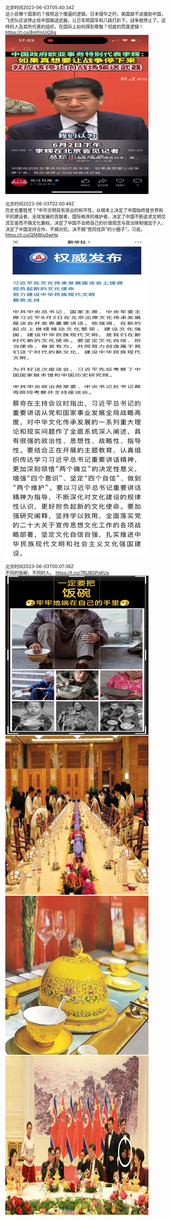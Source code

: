 北京时间2023-06-03T05:40:34Z<br>这小丑哪个国家的？按照这个傻逼的逻辑，日本侵华之时，美国就不该援助中国，飞虎队应该停止给中国输送武器，让日军把国军和八路打趴下，战争就停止了。这样的人及其所代表的组织，在国际上如何得到尊敬？彻底的荒唐逻辑！ https://t.co/8mYniUjOXg<br><img src='/temp/video/2023/t-Month-6/w-Day-03/Jam79922967/1664748867152224256_0.jpg' width='450' height='500'><br><br>北京时间2023-06-03T02:00:46Z<br>历史也要姓党？“中华文明具有突出的和平性，从根本上决定了中国始终是世界和平的建设者、全球发展的贡献者、国际秩序的维护者，决定了中国不断追求文明交流互鉴而不搞文化霸权，决定了中国不会把自己的价值观念与政治体制强加于人，决定了中国坚持合作、不搞对抗，决不搞“党同伐异”的小圈子”，习说。 https://t.co/QfAWiu5wHp<br><img src='/temp/image/2023/t-Month-6/1664693555565064194_0.jpg' width='450' height='500'><img src='/temp/image/2023/t-Month-6/1664693555565064194_1.jpg' width='450' height='500'><br><br>北京时间2023-06-03T00:07:36Z<br>不同的饭碗，不同的人。 https://t.co/7RU8GPxKUs<br><img src='/temp/image/2023/t-Month-6/1664665074345164800_0.jpg' width='450' height='500'><img src='/temp/image/2023/t-Month-6/1664665074345164800_1.jpg' width='450' height='500'><img src='/temp/image/2023/t-Month-6/1664665074345164800_2.jpg' width='450' height='500'><img src='/temp/image/2023/t-Month-6/1664665074345164800_3.jpg' width='450' height='500'><br><br>